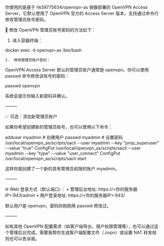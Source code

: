 你使用的是基于 hk59775634/openvpn-as 镜像部署的 OpenVPN Access Server，它默认使用了 OpenVPN 官方的 Access Server 版本，支持通过命令行修改管理员账号密码。

🔐 修改 OpenVPN 管理员账号密码的方法如下：
1.	进入容器终端：

docker exec -it openvpn-as /bin/bash

	2.	修改管理员账户密码：

OpenVPN Access Server 默认的管理员账户通常是 openvpn。你可以使用 passwd 命令修改该账号的密码：

passwd openvpn

系统会提示你输入新密码并确认。

⸻

✅ 可选：添加新管理员账户

如果你希望创建新的管理员账号，也可以使用以下命令：

adduser myadmin     # 创建用户
passwd myadmin      # 设置密码
/usr/local/openvpn_as/scripts/sacli --user myadmin --key "prop_superuser" --value "true" ConfigPut
/usr/local/openvpn_as/scripts/sacli --user myadmin --key "type" --value "user_connect" ConfigPut
/usr/local/openvpn_as/scripts/sacli start

这样你就创建了一个新的具有管理员权限的账户 myadmin。

⸻

🌐 Web 登录方式（默认端口）：
•	管理后台地址: https://<你的服务器IP>:943/admin
•	用户登录地址: https://<你的服务器IP>:943/

默认用户是 openvpn，密码你刚刚用 passwd 修改过。

⸻

如有其他 OpenVPN 配置需求（如客户端导出、用户权限管理等），也可以通过这个管理后台完成。需要我帮你生成客户端配置文件（.ovpn）或设置 NAT 转发规则也可以告诉我。